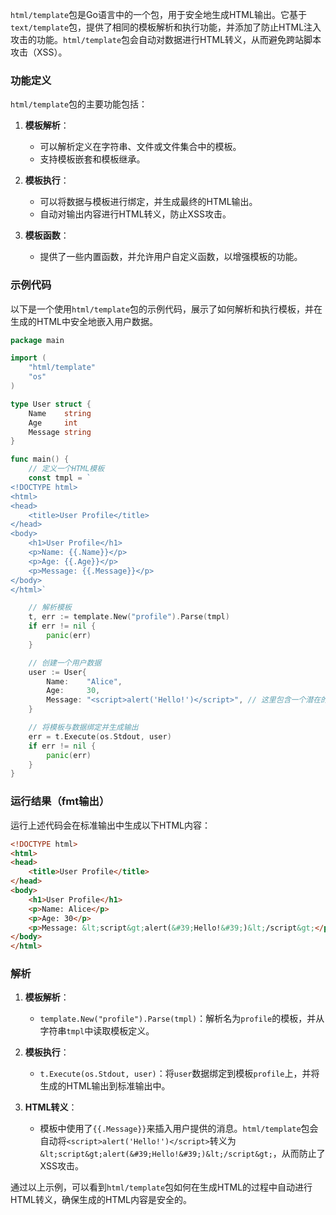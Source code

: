 `html/template`包是Go语言中的一个包，用于安全地生成HTML输出。它基于`text/template`包，提供了相同的模板解析和执行功能，并添加了防止HTML注入攻击的功能。`html/template`包会自动对数据进行HTML转义，从而避免跨站脚本攻击（XSS）。

### 功能定义

`html/template`包的主要功能包括：

1. **模板解析**：
   - 可以解析定义在字符串、文件或文件集合中的模板。
   - 支持模板嵌套和模板继承。
   
2. **模板执行**：
   - 可以将数据与模板进行绑定，并生成最终的HTML输出。
   - 自动对输出内容进行HTML转义，防止XSS攻击。

3. **模板函数**：
   - 提供了一些内置函数，并允许用户自定义函数，以增强模板的功能。

### 示例代码

以下是一个使用`html/template`包的示例代码，展示了如何解析和执行模板，并在生成的HTML中安全地嵌入用户数据。

```go
package main

import (
    "html/template"
    "os"
)

type User struct {
    Name    string
    Age     int
    Message string
}

func main() {
    // 定义一个HTML模板
    const tmpl = `
<!DOCTYPE html>
<html>
<head>
    <title>User Profile</title>
</head>
<body>
    <h1>User Profile</h1>
    <p>Name: {{.Name}}</p>
    <p>Age: {{.Age}}</p>
    <p>Message: {{.Message}}</p>
</body>
</html>`

    // 解析模板
    t, err := template.New("profile").Parse(tmpl)
    if err != nil {
        panic(err)
    }

    // 创建一个用户数据
    user := User{
        Name:    "Alice",
        Age:     30,
        Message: "<script>alert('Hello!')</script>", // 这里包含一个潜在的XSS攻击脚本
    }

    // 将模板与数据绑定并生成输出
    err = t.Execute(os.Stdout, user)
    if err != nil {
        panic(err)
    }
}
```

### 运行结果（fmt输出）

运行上述代码会在标准输出中生成以下HTML内容：

```html
<!DOCTYPE html>
<html>
<head>
    <title>User Profile</title>
</head>
<body>
    <h1>User Profile</h1>
    <p>Name: Alice</p>
    <p>Age: 30</p>
    <p>Message: &lt;script&gt;alert(&#39;Hello!&#39;)&lt;/script&gt;</p> <!-- 注意这里的脚本被安全地转义了 -->
</body>
</html>
```

### 解析

1. **模板解析**：
   - `template.New("profile").Parse(tmpl)`：解析名为`profile`的模板，并从字符串`tmpl`中读取模板定义。
   
2. **模板执行**：
   - `t.Execute(os.Stdout, user)`：将`user`数据绑定到模板`profile`上，并将生成的HTML输出到标准输出中。
   
3. **HTML转义**：
   - 模板中使用了`{{.Message}}`来插入用户提供的消息。`html/template`包会自动将`<script>alert('Hello!')</script>`转义为`&lt;script&gt;alert(&#39;Hello!&#39;)&lt;/script&gt;`，从而防止了XSS攻击。

通过以上示例，可以看到`html/template`包如何在生成HTML的过程中自动进行HTML转义，确保生成的HTML内容是安全的。